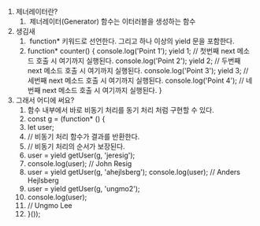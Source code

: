 1. 제너레이터란?
	1.  제너레이터(Generator) 함수는 이터러블을 생성하는 함수
2. 생김새
	1.  function* 키워드로 선언한다. 그리고 하나 이상의 yield 문을 포함한다.
	2. function* counter() { console.log('Point 1'); yield 1; // 첫번째 next 메소드 호출 시 여기까지 실행된다. console.log('Point 2'); yield 2; // 두번째 next 메소드 호출 시 여기까지 실행된다. console.log('Point 3'); yield 3; // 세번째 next 메소드 호출 시 여기까지 실행된다. console.log('Point 4'); // 네번째 next 메소드 호출 시 여기까지 실행된다. }
3. 그래서 어디에 써요?
	1. 함수 내부에서 바로 비동기 처리를 동기 처리 처럼 구현할 수 있다.
	2. const g = (function* () { 
	3. let user;
	4. //  비동기 처리 함수가 결과를 반환한다.
	5. // 비동기 처리의 순서가 보장된다. 
	6. user = yield getUser(g, 'jeresig'); 
	7. console.log(user); // John Resig 
	8. user = yield getUser(g, 'ahejlsberg'); console.log(user); // Anders Hejlsberg 
	9. user = yield getUser(g, 'ungmo2'); 
	10. console.log(user); 
	11. // Ungmo Lee 
	12. }());
